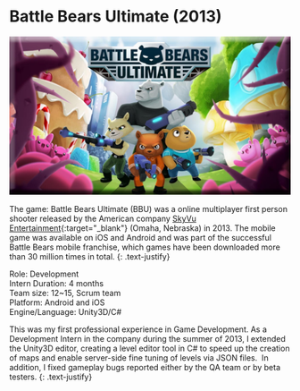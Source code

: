 # Battle Bears Ultimate  (2013)

![maxresdefault.jpg](assets/images/bbu.jpg)

The game: Battle Bears Ultimate (BBU) was a online multiplayer first person shooter released by the American company [SkyVu Entertainment](http://www.skyvu.net){:target="_blank"} (Omaha, Nebraska) in 2013\. The mobile game was available on iOS and Android and was part of the successful Battle Bears mobile franchise, which games have been downloaded more than 30 million times in total.
{: .text-justify}

Role: Development  
Intern Duration: 4 months  
Team size: 12~15, Scrum team  
Platform: Android and iOS  
Engine/Language: Unity3D/C#  

This was my first professional experience in Game Development. As a Development Intern in the company during the summer of 2013, I extended the Unity3D editor, creating a level editor tool in C# to speed up the creation of maps and enable server-side fine tuning of levels via JSON files.  In addition, I fixed gameplay bugs reported either by the QA team or by beta testers.
{: .text-justify}
